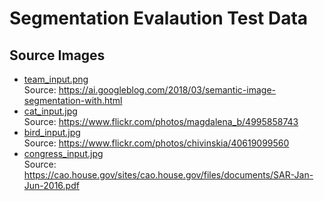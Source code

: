 # Segmentation Evalaution Test Data

## Source Images

*   [team_input.png](team_input.png) \
    Source:
    https://ai.googleblog.com/2018/03/semantic-image-segmentation-with.html
*   [cat_input.jpg](cat_input.jpg) \
    Source: https://www.flickr.com/photos/magdalena_b/4995858743
*   [bird_input.jpg](bird_input.jpg) \
    Source: https://www.flickr.com/photos/chivinskia/40619099560
*   [congress_input.jpg](congress_input.jpg) \
    Source:
    https://cao.house.gov/sites/cao.house.gov/files/documents/SAR-Jan-Jun-2016.pdf

